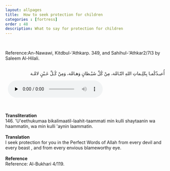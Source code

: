 ```yaml
---
layout: allpages
title:  How to seek protection for children
categories : [fortress]
order : 48
description: What to say for protection for children
---
```

&nbsp;
<div class="extra">Reference:An-Nawawi, Kitdbul-'Athkarp. 349, and Sahihul-'Athkar2/7l3 by Saleem Al-Hilali.</div>
&nbsp;
<div class="arabictext" dir="RTL">

أُعيـذُكُمـا بِكَلِـماتِ اللهِ التّـامَّة، مِنْ كُلِّ شَيْـطانٍ وَهـامَّة، وَمِنْ كُـلِّ عَـيْنٍ لامَّـة

</div>
&nbsp;


<audio controls  preload="none">
  <source src="{{ site.baseurl }}/audio/fortress/146.mp3" type="audio/mpeg">
Your browser does not support the audio element.
</audio>


&nbsp;
<div class="duaextra" tabindex="0">
<div><strong>Transliteration</strong></div>
<div class="extra">146. 'U'eethukumaa bikalimaatil-laahit-taammati min kulli shaytaanin wa haammatin, wa min kulli 'aynin laammatin.</div>
</div>
&nbsp;
<div class="duaextra" tabindex="0">
<div><strong>Translation</strong></div>
<div class="extra">I seek protection for you in the Perfect Words of Allah from every devil and every beast , and from every envious blameworthy eye.</div>
</div>
&nbsp;
<div class="duaextra" tabindex="0">
<div><strong>Reference</strong></div>
<div class="extra">Reference: Al-Bukhari 4/119.</div>
</div>
